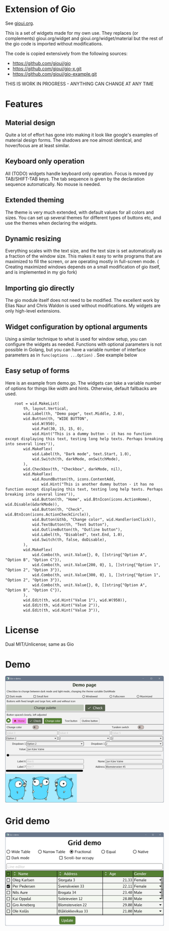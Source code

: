 # Extension of Gio

See [gioui.org](https://gioui.org).

This is a set of widgets made for my own use. They replaces (or complements) gioui.org/widget and
gioui.org/widget/material but the rest of the gio code is imported without modifications.

The code is copied extensively from the following sources:

* https://github.com/gioui/gio
* https://github.com/gioui/gio-x.git
* https://github.com/gioui/gio-example.git

THIS IS WORK IN PROGRESS - ANYTHING CAN CHANGE AT ANY TIME

# Features

## Material design

Quite a lot of effort has gone into making it look like google's examples of material design forms. The shadows are noe
almost identical, and hover/focus are at least similar.

## Keyboard only operation

All (TODO) widgets handle keyboard only operation. Focus is moved py TAB/SHIFT-TAB keys. The tab sequence is given by
the declaration sequence automatically. No mouse is needed.

## Extended theming

The theme is very much extended, with default values for all colors and sizes. You can set up several themes for
different types of buttons etc, and use the themes when declaring the widgets.

## Dynamic resizing

Everything scales with the text size, and the text size is set automatically as a fraction of the window size. This
makes it easy to write programs that are maximized to fill the screen, or are operating mostly in full-screen mode. (
Creating maximized windows depends on a small modification of gio itself, and is implemented in my gio fork)

## Importing gio directly

The gio module itself does not need to be modified. The excellent work by Elias Naur and Chris Waldon is used without
modifications. My widgets are only high-level extensions.

## Widget configuration by optional arguments

Using a similar technique to what is used for window setup, you can configure the widgets as needed. Functions with
optional parameters is not possible in Golang, but you can have a variable number of interface parameters as
in ```func(options ...Option)``` . See example below

## Easy setup of forms

Here is an example from demo.go. The widgets can take a variable number of options for things like width and hints.
Otherwise, default fallbacks are used.

```
	root = wid.MakeList(
		th, layout.Vertical,
		wid.Label(th, "Demo page", text.Middle, 2.0),
		wid.Button(th, "WIDE BUTTON",
			wid.W(950),
			wid.Pad(30, 15, 15, 0),
			wid.Hint("This is a dummy button - it has no function except displaying this text, testing long help texts. Perhaps breaking into several lines")),
		wid.MakeFlex(
			wid.Label(th, "Dark mode", text.Start, 1.0),
			wid.Switch(th, darkMode, onSwitchMode),
		),
		wid.Checkbox(th, "Checkbox", darkMode, nil),
		wid.MakeFlex(
			wid.RoundButton(th, icons.ContentAdd,
				wid.Hint("This is another dummy button - it has no function except displaying this text, testing long help texts. Perhaps breaking into several lines")),
			wid.Button(th, "Home", wid.BtnIcon(icons.ActionHome), wid.Disable(&darkMode)),
			wid.Button(th, "Check", wid.BtnIcon(icons.ActionCheckCircle)),
			wid.Button(&thb, "Change color", wid.Handler(onClick)),
			wid.TextButton(th, "Text button"),
			wid.OutlineButton(th, "Outline button"),
			wid.Label(th, "Disabled", text.End, 1.0),
			wid.Switch(th, false, doDisable),
		),
		wid.MakeFlex(
			wid.Combo(th, unit.Value{}, 0, []string{"Option A", "Option B", "Option C"}),
			wid.Combo(th, unit.Value{200, 0}, 1, []string{"Option 1", "Option 2", "Option 3"}),
			wid.Combo(th, unit.Value{300, 0}, 1, []string{"Option 1", "Option 2", "Option 3"}),
			wid.Combo(th, unit.Value{}, 0, []string{"Option A", "Option B", "Option C"}),
		),
		wid.Edit(th, wid.Hint("Value 1"), wid.W(950)),
		wid.Edit(th, wid.Hint("Value 2")),
		wid.Edit(th, wid.Hint("Value 3")),
```

# License

Dual MIT/Unlicense; same as Gio

# Demo

![Demo.go](https://github.com/jkvatne/gio-v/blob/main/demo.png)

# Grid demo

![Demo.go](https://github.com/jkvatne/gio-v/blob/main/grid.png)
